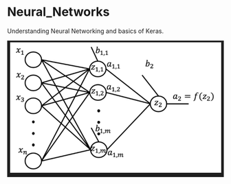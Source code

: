 # Neural_Networks
Understanding Neural Networking and basics of Keras.

<img src="https://github.com/ADGVLOGS/Neural_Networks/blob/main/resources/nth-network.png?raw=true">
